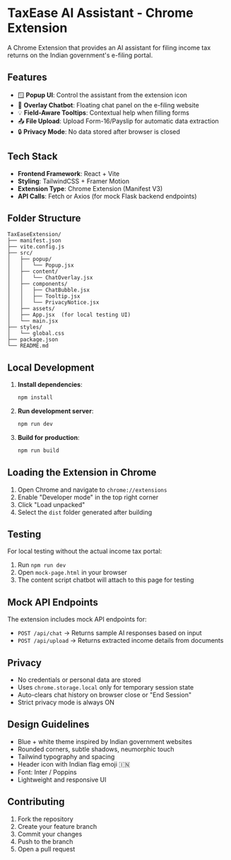 # TaxEase AI Assistant - Chrome Extension

A Chrome Extension that provides an AI assistant for filing income tax returns on the Indian government's e-filing portal.

## Features

- 🪟 **Popup UI**: Control the assistant from the extension icon
- 🧩 **Overlay Chatbot**: Floating chat panel on the e-filing website
- 💡 **Field-Aware Tooltips**: Contextual help when filling forms
- 📤 **File Upload**: Upload Form-16/Payslip for automatic data extraction
- 🔒 **Privacy Mode**: No data stored after browser is closed

## Tech Stack

- **Frontend Framework**: React + Vite
- **Styling**: TailwindCSS + Framer Motion
- **Extension Type**: Chrome Extension (Manifest V3)
- **API Calls**: Fetch or Axios (for mock Flask backend endpoints)

## Folder Structure

```
TaxEaseExtension/
├── manifest.json
├── vite.config.js
├── src/
│   ├── popup/
│   │   └── Popup.jsx
│   ├── content/
│   │   └── ChatOverlay.jsx
│   ├── components/
│   │   ├── ChatBubble.jsx
│   │   ├── Tooltip.jsx
│   │   └── PrivacyNotice.jsx
│   ├── assets/
│   ├── App.jsx  (for local testing UI)
│   └── main.jsx
├── styles/
│   └── global.css
├── package.json
└── README.md
```

## Local Development

1. **Install dependencies**:
   ```bash
   npm install
   ```

2. **Run development server**:
   ```bash
   npm run dev
   ```

3. **Build for production**:
   ```bash
   npm run build
   ```

## Loading the Extension in Chrome

1. Open Chrome and navigate to `chrome://extensions`
2. Enable "Developer mode" in the top right corner
3. Click "Load unpacked"
4. Select the `dist` folder generated after building

## Testing

For local testing without the actual income tax portal:
1. Run `npm run dev`
2. Open `mock-page.html` in your browser
3. The content script chatbot will attach to this page for testing

## Mock API Endpoints

The extension includes mock API endpoints for:

- `POST /api/chat` → Returns sample AI responses based on input
- `POST /api/upload` → Returns extracted income details from documents

## Privacy

- No credentials or personal data are stored
- Uses `chrome.storage.local` only for temporary session state
- Auto-clears chat history on browser close or "End Session"
- Strict privacy mode is always ON

## Design Guidelines

- Blue + white theme inspired by Indian government websites
- Rounded corners, subtle shadows, neumorphic touch
- Tailwind typography and spacing
- Header icon with Indian flag emoji 🇮🇳
- Font: Inter / Poppins
- Lightweight and responsive UI

## Contributing

1. Fork the repository
2. Create your feature branch
3. Commit your changes
4. Push to the branch
5. Open a pull request
